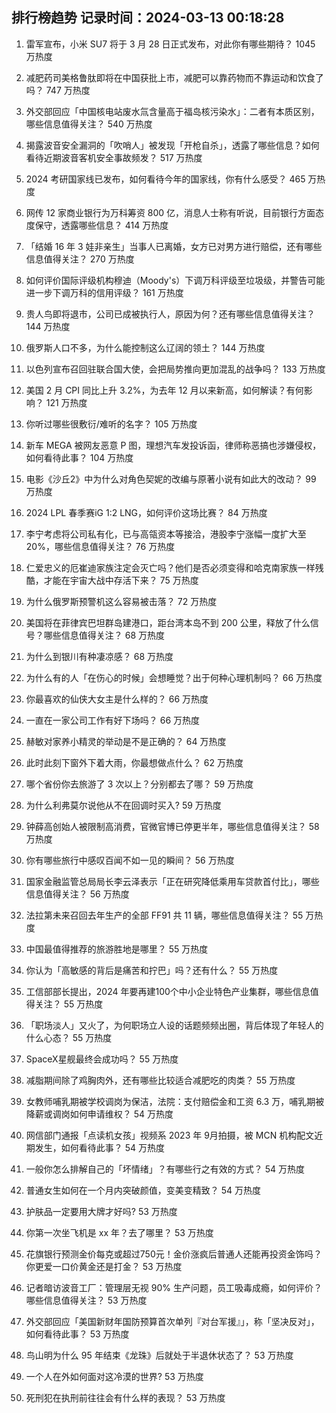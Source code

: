 
## 排行榜趋势 记录时间：2024-03-13 00:18:28
  
  1. 雷军宣布，小米 SU7 将于 3 月 28 日正式发布，对此你有哪些期待？ 1045 万热度
    
  2. 减肥药司美格鲁肽即将在中国获批上市，减肥可以靠药物而不靠运动和饮食了吗？ 747 万热度
    
  3. 外交部回应「中国核电站废水氚含量高于福岛核污染水」：二者有本质区别，哪些信息值得关注？ 540 万热度
    
  4. 揭露波音安全漏洞的「吹哨人」被发现「开枪自杀」，透露了哪些信息？如何看待近期波音客机安全事故频发？ 517 万热度
    
  5. 2024 考研国家线已发布，如何看待今年的国家线，你有什么感受？ 465 万热度
    
  6. 网传 12 家商业银行为万科筹资 800 亿，消息人士称有听说，目前银行方面态度保守，透露哪些信息？ 414 万热度
    
  7. 「结婚 16 年 3 娃非亲生」当事人已离婚，女方已对男方进行赔偿，还有哪些信息值得关注？ 270 万热度
    
  8. 如何评价国际评级机构穆迪（Moody's）下调万科评级至垃圾级，并警告可能进一步下调万科的信用评级？ 161 万热度
    
  9. 贵人鸟即将退市，公司已成被执行人，原因为何？还有哪些信息值得关注？ 144 万热度
    
  10. 俄罗斯人口不多，为什么能控制这么辽阔的领土？ 144 万热度
    
  11. 以色列宣布召回驻联合国大使，会把局势推向更加混乱的战争吗？ 133 万热度
    
  12. 美国 2 月 CPI 同比上升 3.2%，为去年 12 月以来新高，如何解读？有何影响？ 121 万热度
    
  13. 你听过哪些很敷衍/难听的名字？ 105 万热度
    
  14. 新车 MEGA 被网友恶意 P 图，理想汽车发投诉函，律师称恶搞也涉嫌侵权，如何看待此事？ 104 万热度
    
  15. 电影《沙丘2》中为什么对角色契妮的改编与原著小说有如此大的改动？ 99 万热度
    
  16. 2024 LPL 春季赛iG 1:2 LNG，如何评价这场比赛？ 84 万热度
    
  17. 李宁考虑将公司私有化，已与高瓴资本等接洽，港股李宁涨幅一度扩大至 20%，哪些信息值得关注？ 76 万热度
    
  18. 仁爱忠义的厄崔迪家族注定会灭亡吗？他们是否必须变得和哈克南家族一样残酷，才能在宇宙大战中存活下来？ 75 万热度
    
  19. 为什么俄罗斯预警机这么容易被击落？ 72 万热度
    
  20. 美国将在菲律宾巴坦群岛建港口，距台湾本岛不到 200 公里，释放了什么信号？哪些信息值得关注？ 68 万热度
    
  21. 为什么到银川有种凄凉感？ 68 万热度
    
  22. 为什么有的人「在伤心的时候」会想睡觉？出于何种心理机制吗？ 66 万热度
    
  23. 你最喜欢的仙侠大女主是什么样的？ 66 万热度
    
  24. 一直在一家公司工作有好下场吗？ 66 万热度
    
  25. 赫敏对家养小精灵的举动是不是正确的？ 64 万热度
    
  26. 此时此刻下窗外下着大雨，你最想做点什么？ 62 万热度
    
  27. 哪个省份你去旅游了 3 次以上？分别都去了哪？ 59 万热度
    
  28. 为什么利弗莫尔说他从不在回调时买入? 59 万热度
    
  29. 钟薛高创始人被限制高消费，官微官博已停更半年，哪些信息值得关注？ 58 万热度
    
  30. 你有哪些旅行中感叹百闻不如一见的瞬间？ 56 万热度
    
  31. 国家金融监管总局局长李云泽表示「正在研究降低乘用车贷款首付比」，哪些信息值得关注？ 56 万热度
    
  32. 法拉第未来召回去年生产的全部 FF91 共 11 辆，哪些信息值得关注？ 55 万热度
    
  33. 中国最值得推荐的旅游胜地是哪里？ 55 万热度
    
  34. 你认为「高敏感的背后是痛苦和拧巴」吗？还有什么？ 55 万热度
    
  35. 工信部部长提出，2024 年要再建100个中小企业特色产业集群，哪些信息值得关注？ 55 万热度
    
  36. 「职场淡人」又火了，为何职场立人设的话题频频出圈，背后体现了年轻人的什么心态？ 55 万热度
    
  37. SpaceX星舰最终会成功吗？ 55 万热度
    
  38. 减脂期间除了鸡胸肉外，还有哪些比较适合减肥吃的肉类？ 55 万热度
    
  39. 女教师哺乳期被学校调岗为保洁，法院：支付赔偿金和工资 6.3 万，哺乳期被降薪或调岗如何申请维权？ 54 万热度
    
  40. 网信部门通报「点读机女孩」视频系 2023 年 9月拍摄，被 MCN 机构配文近期发生，如何看待此事？ 54 万热度
    
  41. 一般你怎么排解自己的「坏情绪」？有哪些行之有效的方式？ 54 万热度
    
  42. 普通女生如何在一个月内突破颜值，变美变精致？ 54 万热度
    
  43. 护肤品一定要用大牌才好吗? 53 万热度
    
  44. 你第一次坐飞机是 xx 年？去了哪里？ 53 万热度
    
  45. 花旗银行预测金价每克或超过750元！金价涨疯后普通人还能再投资金饰吗？你更爱一口价黄金还是打金？ 53 万热度
    
  46. 记者暗访波音工厂：管理层无视 90% 生产问题，员工吸毒成瘾，如何评价？哪些信息值得关注？ 53 万热度
    
  47. 外交部回应「美国新财年国防预算首次单列『对台军援』」，称「坚决反对」，如何看待此事？ 53 万热度
    
  48. 鸟山明为什么 95 年结束《龙珠》后就处于半退休状态了？ 53 万热度
    
  49. 一个人在外如何面对这冷漠的世界? 53 万热度
    
  50. 死刑犯在执刑前往往会有什么样的表现？ 53 万热度
    